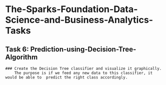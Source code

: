 # The-Sparks-Foundation-Data-Science-and-Business-Analytics-Tasks



## Task 6: Prediction-using-Decision-Tree-Algorithm
    ### Create the Decision Tree classifier and visualize it graphically.
        The purpose is if we feed any new data to this classifier, it would be able to  predict the right class accordingly.
